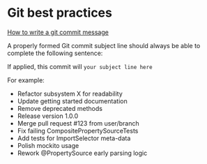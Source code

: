 # Git best practices

[How to write a git commit message](https://cbea.ms/git-commit/)

A properly formed Git commit subject line should always be able to complete the following sentence:

If applied, this commit will `your subject line here`

For example:

- Refactor subsystem X for readability
- Update getting started documentation
- Remove deprecated methods
- Release version 1.0.0
- Merge pull request #123 from user/branch
- Fix failing CompositePropertySourceTests
- Add tests for ImportSelector meta-data
- Polish mockito usage
- Rework @PropertySource early parsing logic
